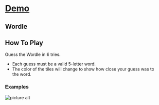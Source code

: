 # [Demo](https://wordle-navy.vercel.app/)
## Wordle
## How To Play 
Guess the Wordle in 6 tries.
* Each guess must be a valid 5-letter word.
* The color of the tiles will change to show how close your guess was to the word.
### Examples
![picture alt](https://i.postimg.cc/V5Ptfzx1/Screenshot-2023-02-05-205010.png "Example") <br/>
